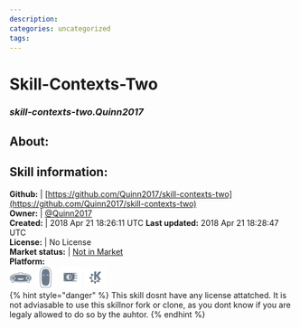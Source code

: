 ```yaml
--- 
description: 
categories: uncategorized   
tags:   
---
```


# Skill-Contexts-Two  
### _skill-contexts-two.Quinn2017_  
## About:  


## Skill information:  
**Github:** | [https://github.com/Quinn2017/skill-contexts-two](https://github.com/Quinn2017/skill-contexts-two)  
**Owner:** | [@Quinn2017](https://github.com/Quinn2017)  
**Created:** | 2018 Apr 21 18:26:11 UTC  **Last updated:** 2018 Apr 21 18:28:47 UTC  
**License:** | No License  
**Market status:** | [Not in Market](https://market.mycroft.ai/skill/)  
**Platform:**  
 ![](../.gitbook/assets/mark-1-icon.png)  ![](../.gitbook/assets/mark-2-icon.png)  ![](../.gitbook/assets/picroft-icon.png)  ![](../.gitbook/assets/kde.png)   
{% hint style="danger" %}
This skill dosnt have any license attatched. It is not adviasable to use this skillnor fork or clone, as you dont know if you are legaly allowed to do so by the auhtor.
{% endhint %}
